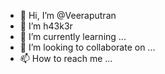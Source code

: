 - 👋 Hi, I’m @Veeraputran
- 👀 I’m h43k3r
- 🌱 I’m currently learning ...
- 💞️ I’m looking to collaborate on ...
- 📫 How to reach me ...

<!---
Veeraputran/Veeraputran is a ✨ special ✨ repository because its `README.md` (this file) appears on your GitHub profile.
You can click the Preview link to take a look at your changes.
--->
